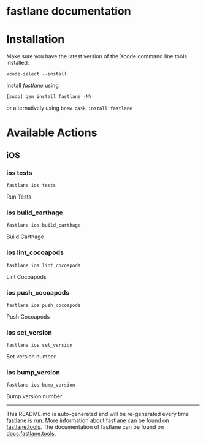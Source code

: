 fastlane documentation
================
# Installation

Make sure you have the latest version of the Xcode command line tools installed:

```
xcode-select --install
```

Install _fastlane_ using
```
[sudo] gem install fastlane -NV
```
or alternatively using `brew cask install fastlane`

# Available Actions
## iOS
### ios tests
```
fastlane ios tests
```
Run Tests
### ios build_carthage
```
fastlane ios build_carthage
```
Build Carthage
### ios lint_cocoapods
```
fastlane ios lint_cocoapods
```
Lint Cocoapods
### ios push_cocoapods
```
fastlane ios push_cocoapods
```
Push Cocoapods
### ios set_version
```
fastlane ios set_version
```
Set version number
### ios bump_version
```
fastlane ios bump_version
```
Bump version number

----

This README.md is auto-generated and will be re-generated every time [fastlane](https://fastlane.tools) is run.
More information about fastlane can be found on [fastlane.tools](https://fastlane.tools).
The documentation of fastlane can be found on [docs.fastlane.tools](https://docs.fastlane.tools).
